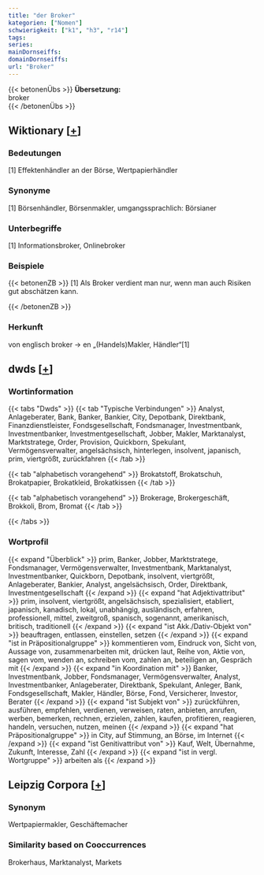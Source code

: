 ```yaml
---
title: "der Broker"
kategorien: ["Nomen"]
schwierigkeit: ["k1", "h3", "r14"]
tags:
series:
mainDornseiffs:
domainDornseiffs:
url: "Broker"
---
```


{{< betonenÜbs >}}
**Übersetzung:**  
broker  
{{< /betonenÜbs >}}

## Wiktionary [[+](https://de.wiktionary.org/wiki/Broker)]

### Bedeutungen
[1] Effektenhändler an der Börse, Wertpapierhändler  

### Synonyme
[1] Börsenhändler, Börsenmakler, umgangssprachlich: Börsianer  

### Unterbegriffe
[1] Informationsbroker, Onlinebroker  

### Beispiele
{{< betonenZB >}}
[1] Als Broker verdient man nur, wenn man auch Risiken gut abschätzen kann.  

{{< /betonenZB >}}
### Herkunft
von englisch broker → en „(Handels)Makler, Händler“[1]  



## dwds [[+](https://www.dwds.de/wb/Broker)]

### Wortinformation
{{< tabs "Dwds" >}}
{{< tab "Typische Verbindungen" >}}
Analyst, Anlageberater, Bank, Banker, Bankier, City, Depotbank, Direktbank, Finanzdienstleister, Fondsgesellschaft, Fondsmanager, Investmentbank, Investmentbanker, Investmentgesellschaft, Jobber, Makler, Marktanalyst, Marktstratege, Order, Provision, Quickborn, Spekulant, Vermögensverwalter, angelsächsisch, hinterlegen, insolvent, japanisch, prim, viertgrößt, zurückfahren
{{< /tab >}}

{{< tab "alphabetisch vorangehend" >}}
Brokatstoff, Brokatschuh, Brokatpapier, Brokatkleid, Brokatkissen
{{< /tab >}}

{{< tab "alphabetisch vorangehend" >}}
Brokerage, Brokergeschäft, Brokkoli, Brom, Bromat
{{< /tab >}}

{{< /tabs >}}

### Wortprofil
{{< expand "Überblick" >}} prim, Banker, Jobber, Marktstratege, Fondsmanager, Vermögensverwalter, Investmentbank, Marktanalyst, Investmentbanker, Quickborn, Depotbank, insolvent, viertgrößt, Anlageberater, Bankier, Analyst, angelsächsisch, Order, Direktbank, Investmentgesellschaft {{< /expand >}}
{{< expand "hat Adjektivattribut" >}} prim, insolvent, viertgrößt, angelsächsisch, spezialisiert, etabliert, japanisch, kanadisch, lokal, unabhängig, ausländisch, erfahren, professionell, mittel, zweitgroß, spanisch, sogenannt, amerikanisch, britisch, traditionell {{< /expand >}}
{{< expand "ist Akk./Dativ-Objekt von" >}} beauftragen, entlassen, einstellen, setzen {{< /expand >}}
{{< expand "ist in Präpositionalgruppe" >}} kommentieren vom, Eindruck von, Sicht von, Aussage von, zusammenarbeiten mit, drücken laut, Reihe von, Aktie von, sagen vom, wenden an, schreiben vom, zahlen an, beteiligen an, Gespräch mit {{< /expand >}}
{{< expand "in Koordination mit" >}} Banker, Investmentbank, Jobber, Fondsmanager, Vermögensverwalter, Analyst, Investmentbanker, Anlageberater, Direktbank, Spekulant, Anleger, Bank, Fondsgesellschaft, Makler, Händler, Börse, Fond, Versicherer, Investor, Berater {{< /expand >}}
{{< expand "ist Subjekt von" >}} zurückführen, ausführen, empfehlen, verdienen, verweisen, raten, anbieten, anrufen, werben, bemerken, rechnen, erzielen, zahlen, kaufen, profitieren, reagieren, handeln, versuchen, nutzen, meinen {{< /expand >}}
{{< expand "hat Präpositionalgruppe" >}} in City, auf Stimmung, an Börse, im Internet {{< /expand >}}
{{< expand "ist Genitivattribut von" >}} Kauf, Welt, Übernahme, Zukunft, Interesse, Zahl {{< /expand >}}
{{< expand "ist in vergl. Wortgruppe" >}} arbeiten als {{< /expand >}}

## Leipzig Corpora [[+](https://corpora.uni-leipzig.de/en/res?word=Broker&corpusId=deu_newscrawl-public_2018)]


### Synonym
Wertpapiermakler, Geschäftemacher


### Similarity based on Cooccurrences
Brokerhaus, Marktanalyst, Markets


